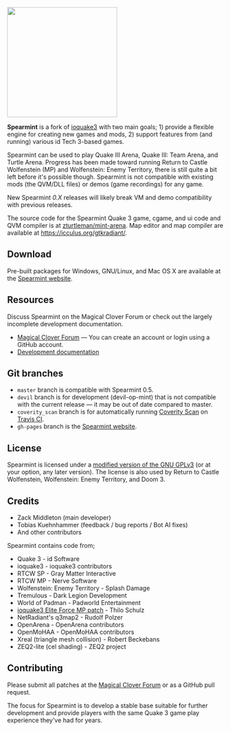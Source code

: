<img src="https://raw.githubusercontent.com/zturtleman/spearmint/master/misc/spearmint_text.png" width="256">

**Spearmint** is a fork of [ioquake3](https://github.com/ioquake/ioq3) with two main goals; 1) provide a flexible engine for creating new games and mods, 2) support features from (and running) various id Tech 3-based games.

Spearmint can be used to play Quake III Arena, Quake III: Team Arena, and Turtle Arena. Progress has been made toward running Return to Castle Wolfenstein (MP) and Wolfenstein: Enemy Territory, there is still quite a bit left before it's possible though. Spearmint is not compatible with existing mods (the QVM/DLL files) or demos (game recordings) for any game.

New Spearmint *0.X* releases will likely break VM and demo compatibility with previous releases.

The source code for the Spearmint Quake 3 game, cgame, and ui code and QVM compiler is at [zturtleman/mint-arena](https://github.com/zturtleman/mint-arena/). Map editor and map compiler are available at https://icculus.org/gtkradiant/.

## Download

Pre-built packages for Windows, GNU/Linux, and Mac OS X are available at the [Spearmint website](http://spearmint.pw).


## Resources

Discuss Spearmint on the Magical Clover Forum or check out the largely incomplete development documentation.

  * [Magical Clover Forum](https://forum.clover.moe) &mdash; You can create an account or login using a GitHub account.
  * [Development documentation](https://github.com/zturtleman/spearmint/wiki)


## Git branches

* `master` branch is compatible with Spearmint 0.5.
* `devil` branch is for development (devil-op-mint) that is not compatible with the current release &mdash; it may be out of date compared to master.
* `coverity_scan` branch is for automatically running [Coverity Scan](https://scan.coverity.com/) on [Travis CI](https://travis-ci.org).
* `gh-pages` branch is the [Spearmint website](http://spearmint.pw).


## License

Spearmint is licensed under a [modified version of the GNU GPLv3](COPYING.txt#L625) (or at your option, any later version). The license is also used by Return to Castle Wolfenstein, Wolfenstein: Enemy Territory, and Doom 3.


## Credits

* Zack Middleton (main developer)
* Tobias Kuehnhammer (feedback / bug reports / Bot AI fixes)
* And other contributors

Spearmint contains code from;
* Quake 3 - id Software
* ioquake3 - ioquake3 contributors
* RTCW SP - Gray Matter Interactive
* RTCW MP - Nerve Software
* Wolfenstein: Enemy Territory - Splash Damage
* Tremulous - Dark Legion Development
* World of Padman - Padworld Entertainment
* [ioquake3 Elite Force MP patch](http://thilo.kickchat.com/efport-progress/) - Thilo Schulz
* NetRadiant's q3map2 - Rudolf Polzer
* OpenArena - OpenArena contributors
* OpenMoHAA - OpenMoHAA contributors
* Xreal (triangle mesh collision) - Robert Beckebans
* ZEQ2-lite (cel shading) - ZEQ2 project


## Contributing

Please submit all patches at the [Magical Clover Forum](https://forum.clover.moe)
or as a GitHub pull request.

The focus for Spearmint is to develop a stable base suitable for further
development and provide players with the same Quake 3 game play experience
they've had for years.


